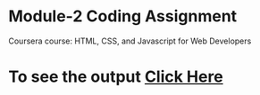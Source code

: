 # Module-2 Coding Assignment

Coursera course: HTML, CSS, and Javascript for Web Developers

# To see the output [Click Here](https://padmajak2732.github.io/Coursera-HTML-CSS-and-JavaScript-for-Web-Developers/)

